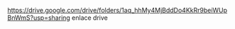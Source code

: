 https://drive.google.com/drive/folders/1aq_hhMy4MjBddDo4KkRr9beiWUpBnWmS?usp=sharing 
enlace drive 
